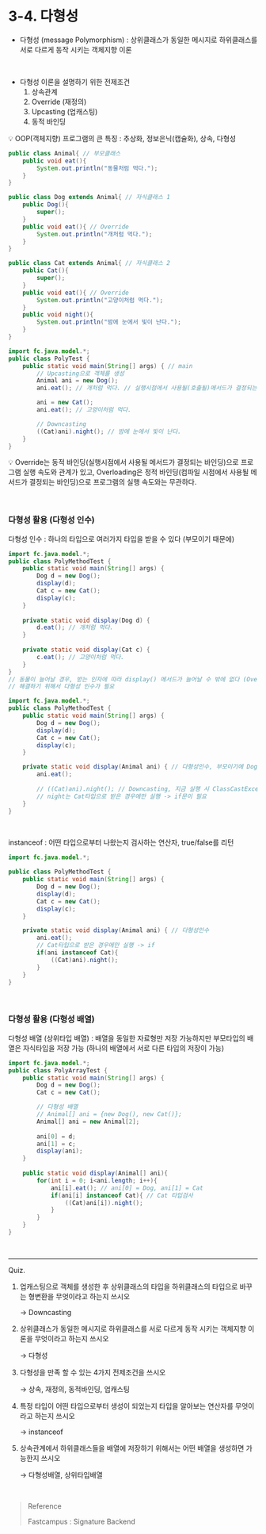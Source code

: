 # 3-4. 다형성

- 다형성 (message Polymorphism) : 상위클래스가 동일한 메시지로 하위클래스를 서로 다르게 동작 시키는 객체지향 이론

<br/>

- 다형성 이론을 설명하기 위한 전제조건
  1. 상속관계
  2. Override (재정의)
  3. Upcasting (업캐스팅)
  4. 동적 바인딩

:bulb: OOP(객체지향) 프로그램의 큰 특징 : 추상화, 정보은닉(캡슐화), 상속, 다형성

```java
public class Animal{ // 부모클래스
    public void eat(){
        System.out.println("동물처럼 먹다.");
    }
}
```

```java
public class Dog extends Animal{ // 자식클래스 1
    public Dog(){
        super();
    }
	public void eat(){ // Override
		System.out.println("개처럼 먹다.");
	}
}
```

```java
public class Cat extends Animal{ // 자식클래스 2
    public Cat(){
        super();
    }
	public void eat(){ // Override
		System.out.println("고양이처럼 먹다.");
	}
    public void night(){
        System.out.println("밤에 눈에서 빛이 난다.");
    }
}
```

```java
import fc.java.model.*;
public class PolyTest {
    public static void main(String[] args) { // main
        // Upcasting으로 객체를 생성
        Animal ani = new Dog();
        ani.eat(); // 개처럼 먹다. // 실행시점에서 사용될(호출될)메서드가 결정되는 바인딩 (동적 바인딩)

        ani = new Cat();
        ani.eat(); // 고양이처럼 먹다.

        // Downcasting
        ((Cat)ani).night(); // 밤에 눈에서 빛이 난다.
    }
}
```

:bulb: Override는 동적 바인딩(실행시점에서 사용될 메서드가 결정되는 바인딩)으로 프로그램 실행 속도와 관계가 있고, Overloading은 정적 바인딩(컴파일 시점에서 사용될 메서드가 결정되는 바인딩)으로 프로그램의 실행 속도와는 무관하다.

<br/>

### 다형성 활용 (다형성 인수)

다형성 인수 : 하나의 타입으로 여러가지 타입을 받을 수 있다 (부모이기 때문에)

```java
import fc.java.model.*;
public class PolyMethodTest {
    public static void main(String[] args) {
        Dog d = new Dog();
        display(d);
        Cat c = new Cat();
        display(c);
    }
    
    private static void display(Dog d) {
        d.eat(); // 개처럼 먹다.
    }
    
    private static void display(Cat c) {
        c.eat(); // 고양이처럼 먹다.
    }
}
// 동물이 늘어날 경우, 받는 인자에 따라 display() 메서드가 늘어날 수 밖에 없다 (Overloading)
// 해결하기 위해서 다형성 인수가 필요
```

```java
import fc.java.model.*;
public class PolyMethodTest {
    public static void main(String[] args) {
        Dog d = new Dog();
        display(d);
        Cat c = new Cat();
        display(c);
    }

    private static void display(Animal ani) { // 다형성인수, 부모이기에 Dog와 Cat의 타입을 받을 수 있다.
        ani.eat();
        
        // ((Cat)ani).night(); // Downcasting, 지금 실행 시 ClassCastException 에러 발생, Dog는 받을 수 없다.
        // night는 Cat타입으로 받은 경우에만 실행 -> if문이 필요
    }
}
```

<br/>

instanceof : 어떤 타입으로부터 나왔는지 검사하는 연산자, true/false를 리턴

```java
import fc.java.model.*;

public class PolyMethodTest {
    public static void main(String[] args) {
        Dog d = new Dog();
        display(d);
        Cat c = new Cat();
        display(c);
    }

    private static void display(Animal ani) { // 다형성인수
        ani.eat();
        // Cat타입으로 받은 경우에만 실행 -> if
        if(ani instanceof Cat){
            ((Cat)ani).night();
        }
    }
}
```

<br/>

### 다형성 활용 (다형성 배열)

다형성 배열 (상위타입 배열) : 배열을 동일한 자료형만 저장 가능하지만 부모타입의 배열은 자식타입을 저장 가능 (하나의 배열에서 서로 다른 타입의 저장이 가능)

```java
import fc.java.model.*;
public class PolyArrayTest {
    public static void main(String[] args) {
        Dog d = new Dog();
        Cat c = new Cat();

        // 다형성 배열
        // Animal[] ani = {new Dog(), new Cat()};
        Animal[] ani = new Animal[2];
        
        ani[0] = d;
        ani[1] = c;
        display(ani);
    }
    
    public static void display(Animal[] ani){
        for(int i = 0; i<ani.length; i++){
            ani[i].eat(); // ani[0] = Dog, ani[1] = Cat
            if(ani[i] instanceof Cat){ // Cat 타입검사
                ((Cat)ani[i]).night();
            }
        }
    }
}
```

<br/>

----

Quiz.

1. 업캐스팅으로 객체를 생성한 후 상위클래스의 타입을 하위클래스의 타입으로 바꾸는 형변환을 무엇이라고 하는지 쓰시오

   → Downcasting

2. 상위클래스가 동일한 메시지로 하위클래스를 서로 다르게 동작 시키는 객체지향 이론을 무엇이라고 하는지 쓰시오

   → 다형성

3. 다형성을 만족 할 수 있는 4가지 전제조건을 쓰시오

   → 상속, 재정의, 동적바인딩, 업캐스팅

4. 특정 타입이 어떤 타입으로부터 생성이 되었는지 타입을 알아보는 연산자를 무엇이라고 하는지 쓰시오

   → instanceof

5. 상속관계에서 하위클래스들을 배열에 저장하기 위해서는 어떤 배열을 생성하면 가능한지 쓰시오

   → 다형성배열, 상위타입배열

<br/>

> Reference
>
> Fastcampus : Signature Backend